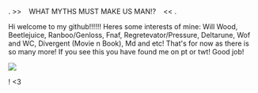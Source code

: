 . >> ` ` WHAT MYTHS MUST MAKE US MAN!? ` ` << .

Hi welcome to my github!!!!!!
Heres some interests of mine:
Will Wood, Beetlejuice, Ranboo/Genloss, Fnaf, Regretevator/Pressure, Deltarune, Wof and WC, Divergent (Movie n Book), Md and etc! That's for now as there is so many more!
If you see this you have found me on pt or twt! Good job!

![](https://github.com/user-attachments/assets/3d6fc2b6-0e4b-4d88-8a4b-82d21f3b9be7)

! <3
